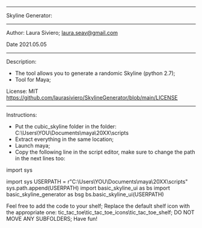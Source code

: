 *************************************************************************

Skyline Generator:

*************************************************************************

Author: Laura Siviero; laura.seav@gmail.com

Date 2021.05.05

*************************************************************************

Description:
- The tool allows you to generate a randomic Skyline (python 2.7);
- Tool for Maya;

License: MIT https://github.com/laurasiviero/SkylineGenerator/blob/main/LICENSE

*****************************************************************************

Instructions:

- Put the cubic_skyline folder in the folder: C:\Users\YOU\Documents\maya\20XX\scripts
- Extract everything in the same location;
- Launch maya;
- Copy the following line in the script editor, make sure to change the path in the next lines too:

import sys

import sys
USERPATH = r"C:\Users\YOU\Documents\maya\20XX\scripts" 
sys.path.append(USERPATH)
import basic_skyline_ui as bs
import basic_skyline_generator as bsg
bs.basic_skyline_ui(USERPATH)

Feel free to add the code to your shelf;
Replace the default shelf icon with the appropriate one: tic_tac_toe\tic_tac_toe_icons\tic_tac_toe_shelf;
DO NOT MOVE ANY SUBFOLDERS;
Have fun!
